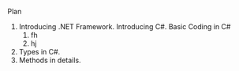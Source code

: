 Plan

1. Introducing .NET Framework. Introducing C#. Basic Coding in C#
    1. fh
    2. hj
2. Types in C#.
3. Methods in details.
